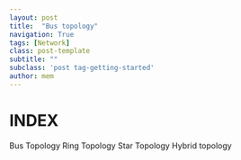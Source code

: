 ```yaml
---
layout: post
title:  "Bus topology"
navigation: True
tags: [Network]
class: post-template
subtitle: ""
subclass: 'post tag-getting-started'
author: mem
---
```



INDEX
===
Bus Topology
Ring Topology
Star Topology
Hybrid topology



